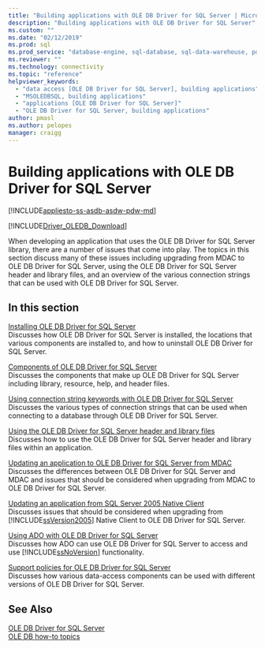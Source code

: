 ```yaml
---
title: "Building applications with OLE DB Driver for SQL Server | Microsoft Docs"
description: "Building applications with OLE DB Driver for SQL Server"
ms.custom: ""
ms.date: "02/12/2019"
ms.prod: sql
ms.prod_service: "database-engine, sql-database, sql-data-warehouse, pdw"
ms.reviewer: ""
ms.technology: connectivity
ms.topic: "reference"
helpviewer_keywords:
  - "data access [OLE DB Driver for SQL Server], building applications"
  - "MSOLEDBSQL, building applications"
  - "applications [OLE DB Driver for SQL Server]"
  - "OLE DB Driver for SQL Server, building applications"
author: pmasl
ms.author: pelopes
manager: craigg
---
```

# Building applications with OLE DB Driver for SQL Server
[!INCLUDE[appliesto-ss-asdb-asdw-pdw-md](../../../includes/appliesto-ss-asdb-asdw-pdw-md.md)]

[!INCLUDE[Driver_OLEDB_Download](../../../includes/driver_oledb_download.md)]

  When developing an application that uses the OLE DB Driver for SQL Server library, there are a number of issues that come into play. The topics in this section discuss many of these issues including upgrading from MDAC to OLE DB Driver for SQL Server, using the OLE DB Driver for SQL Server header and library files, and an overview of the various connection strings that can be used with OLE DB Driver for SQL Server.  

## In this section  
 [Installing OLE DB Driver for SQL Server](../../oledb/applications/installing-oledb-driver-for-sql-server.md)  
 Discusses how OLE DB Driver for SQL Server is installed, the locations that various components are installed to, and how to uninstall OLE DB Driver for SQL Server.  

 [Components of OLE DB Driver for SQL Server](../../oledb/applications/components-of-oledb-driver-for-sql-server.md)  
 Discusses the components that make up OLE DB Driver for SQL Server including library, resource, help, and header files.  

 [Using connection string keywords with OLE DB Driver for SQL Server](../../oledb/applications/using-connection-string-keywords-with-oledb-driver-for-sql-server.md)  
 Discusses the various types of connection strings that can be used when connecting to a database through OLE DB Driver for SQL Server.  

 [Using the OLE DB Driver for SQL Server header and library files](../../oledb/applications/using-the-oledb-driver-for-sql-server-header-and-library-files.md)  
 Discusses how to use the OLE DB Driver for SQL Server header and library files within an application.  

 [Updating an application to OLE DB Driver for SQL Server from MDAC](../../oledb/applications/updating-an-application-to-oledb-driver-for-sql-server-from-mdac.md)  
 Discusses the differences between OLE DB Driver for SQL Server and MDAC and issues that should be considered when upgrading from MDAC to OLE DB Driver for SQL Server.  

 [Updating an application from SQL Server 2005 Native Client](../../oledb/applications/updating-an-application-from-sql-server-2005-native-client.md)  
 Discusses issues that should be considered when upgrading from [!INCLUDE[ssVersion2005](../../../includes/ssversion2005-md.md)] Native Client to OLE DB Driver for SQL Server.  

 [Using ADO with OLE DB Driver for SQL Server](../../oledb/applications/using-ado-with-oledb-driver-for-sql-server.md)  
 Discusses how ADO can use OLE DB Driver for SQL Server to access and use [!INCLUDE[ssNoVersion](../../../includes/ssnoversion-md.md)] functionality.  

 [Support policies for OLE DB Driver for SQL Server](../../oledb/applications/support-policies-for-oledb-driver-for-sql-server.md)  
 Discusses how various data-access components can be used with different versions of OLE DB Driver for SQL Server.  

## See Also  
 [OLE DB Driver for SQL Server](../../oledb/oledb-driver-for-sql-server.md)     
 [OLE DB how-to topics](../../oledb/ole-db-how-to/ole-db-how-to-topics.md)  
